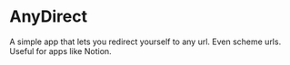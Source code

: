 # AnyDirect
A simple app that lets you redirect yourself to any url. Even scheme urls.
Useful for apps like Notion.
